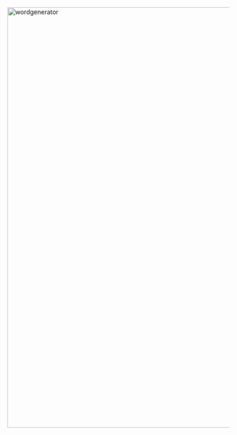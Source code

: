 <img width="951" alt="wordgenerator" src="https://user-images.githubusercontent.com/50478706/92325801-f96b9b80-f06a-11ea-9218-aad3568f9375.PNG">
